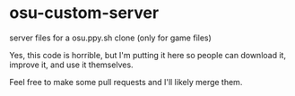 # osu-custom-server
server files for a osu.ppy.sh clone (only for game files)


Yes, this code is horrible, but I'm putting it here so people can download it, improve it, and use it themselves.

Feel free to make some pull requests and I'll likely merge them.
